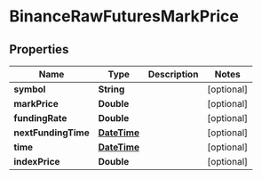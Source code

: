 # BinanceRawFuturesMarkPrice

## Properties
Name | Type | Description | Notes
------------ | ------------- | ------------- | -------------
**symbol** | **String** |  |  [optional]
**markPrice** | **Double** |  |  [optional]
**fundingRate** | **Double** |  |  [optional]
**nextFundingTime** | [**DateTime**](DateTime.md) |  |  [optional]
**time** | [**DateTime**](DateTime.md) |  |  [optional]
**indexPrice** | **Double** |  |  [optional]
